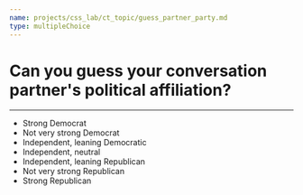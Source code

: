 ```yaml
---
name: projects/css_lab/ct_topic/guess_partner_party.md
type: multipleChoice
---
```


# Can you guess **your conversation partner's** political affiliation?

---

- Strong Democrat
- Not very strong Democrat
- Independent, leaning Democratic
- Independent, neutral
- Independent, leaning Republican
- Not very strong Republican
- Strong Republican
